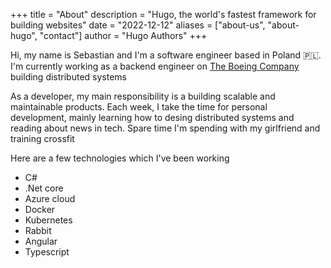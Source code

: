 +++
title = "About"
description = "Hugo, the world's fastest framework for building websites"
date = "2022-12-12"
aliases = ["about-us", "about-hugo", "contact"]
author = "Hugo Authors"
+++

Hi, my name is Sebastian and I'm a software engineer based in Poland 🇵🇱.
I'm currently working as a backend engineer on [The Boeing Company](https://www.linkedin.com/company/boeing/mycompany/verification/) building distributed systems 

As a developer, my main responsibility is a building scalable and maintainable products. Each week, I take the time for personal development, mainly learning how to desing distributed systems and reading about news in tech. Spare time I'm spending with my girlfriend and training crossfit 

Here are a few technologies which I've been working 

*  C#
*  .Net core
*  Azure cloud
*  Docker
*  Kubernetes
*  Rabbit
*  Angular
*  Typescript